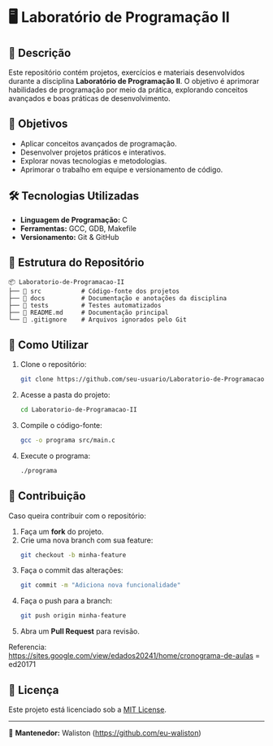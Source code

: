 # 🖥️ Laboratório de Programação II

## 📌 Descrição
Este repositório contém projetos, exercícios e materiais desenvolvidos durante a disciplina **Laboratório de Programação II**. O objetivo é aprimorar habilidades de programação por meio da prática, explorando conceitos avançados e boas práticas de desenvolvimento.

## 🎯 Objetivos
- Aplicar conceitos avançados de programação.
- Desenvolver projetos práticos e interativos.
- Explorar novas tecnologias e metodologias.
- Aprimorar o trabalho em equipe e versionamento de código.

## 🛠️ Tecnologias Utilizadas
- **Linguagem de Programação:** C
- **Ferramentas:** GCC, GDB, Makefile
- **Versionamento:** Git & GitHub

## 📂 Estrutura do Repositório
```
📦 Laboratorio-de-Programacao-II
├── 📁 src           # Código-fonte dos projetos
├── 📁 docs          # Documentação e anotações da disciplina
├── 📁 tests         # Testes automatizados
├── 📄 README.md     # Documentação principal
└── 📄 .gitignore    # Arquivos ignorados pelo Git
```

## 🚀 Como Utilizar
1. Clone o repositório:
   ```sh
   git clone https://github.com/seu-usuario/Laboratorio-de-Programacao-II.git
   ```
2. Acesse a pasta do projeto:
   ```sh
   cd Laboratorio-de-Programacao-II
   ```
3. Compile o código-fonte:
   ```sh
   gcc -o programa src/main.c
   ```
4. Execute o programa:
   ```sh
   ./programa
   ```

## 🤝 Contribuição
Caso queira contribuir com o repositório:
1. Faça um **fork** do projeto.
2. Crie uma nova branch com sua feature:
   ```sh
   git checkout -b minha-feature
   ```
3. Faça o commit das alterações:
   ```sh
   git commit -m "Adiciona nova funcionalidade"
   ```
4. Faça o push para a branch:
   ```sh
   git push origin minha-feature
   ```
5. Abra um **Pull Request** para revisão.

Referencia: 
<br />
https://sites.google.com/view/edados20241/home/cronograma-de-aulas = ed20171 


## 📄 Licença
Este projeto está licenciado sob a [MIT License](LICENSE).



---
📌 **Mantenedor:** Waliston (https://github.com/eu-waliston)


